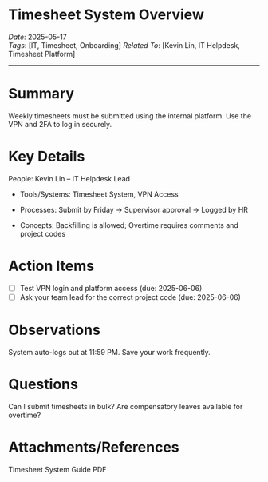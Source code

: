 # Timesheet System Overview
*Date*: 2025-05-17  
*Tags*: [IT, Timesheet, Onboarding]
*Related To*: [Kevin Lin, IT Helpdesk, Timesheet Platform]

---
# Summary
Weekly timesheets must be submitted using the internal platform. Use the VPN and 2FA to log in securely.
# Key Details
People: Kevin Lin – IT Helpdesk Lead


- Tools/Systems: Timesheet System, VPN Access


- Processes: Submit by Friday → Supervisor approval → Logged by HR


- Concepts: Backfilling is allowed; Overtime requires comments and project codes


# Action Items
- [ ] Test VPN login and platform access (due: 2025-06-06)
- [ ] Ask your team lead for the correct project code (due: 2025-06-06)

# Observations
System auto-logs out at 11:59 PM. Save your work frequently.
# Questions
Can I submit timesheets in bulk? Are compensatory leaves available for overtime?
# Attachments/References
Timesheet System Guide PDF
